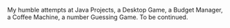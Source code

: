 My humble attempts at Java Projects, a Desktop Game, a Budget Manager, a Coffee Machine, a number Guessing Game. To be continued.
